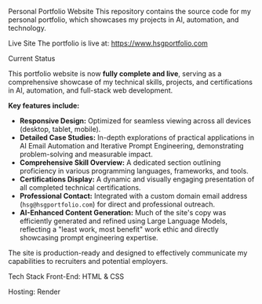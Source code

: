 Personal Portfolio Website
This repository contains the source code for my personal portfolio, which showcases my projects in AI, automation, and technology.

Live Site
The portfolio is live at: https://www.hsgportfolio.com

Current Status

This portfolio website is now **fully complete and live**, serving as a comprehensive showcase of my technical skills, projects, and certifications in AI, automation, and full-stack web development.

**Key features include:**

* **Responsive Design:** Optimized for seamless viewing across all devices (desktop, tablet, mobile).
* **Detailed Case Studies:** In-depth explorations of practical applications in AI Email Automation and Iterative Prompt Engineering, demonstrating problem-solving and measurable impact.
* **Comprehensive Skill Overview:** A dedicated section outlining proficiency in various programming languages, frameworks, and tools.
* **Certifications Display:** A dynamic and visually engaging presentation of all completed technical certifications.
* **Professional Contact:** Integrated with a custom domain email address (`hsg@hsgportfolio.com`) for direct and professional outreach.
* **AI-Enhanced Content Generation:** Much of the site's copy was efficiently generated and refined using Large Language Models, reflecting a "least work, most benefit" work ethic and directly showcasing prompt engineering expertise.

The site is production-ready and designed to effectively communicate my capabilities to recruiters and potential employers.

Tech Stack
Front-End: HTML & CSS

Hosting: Render



